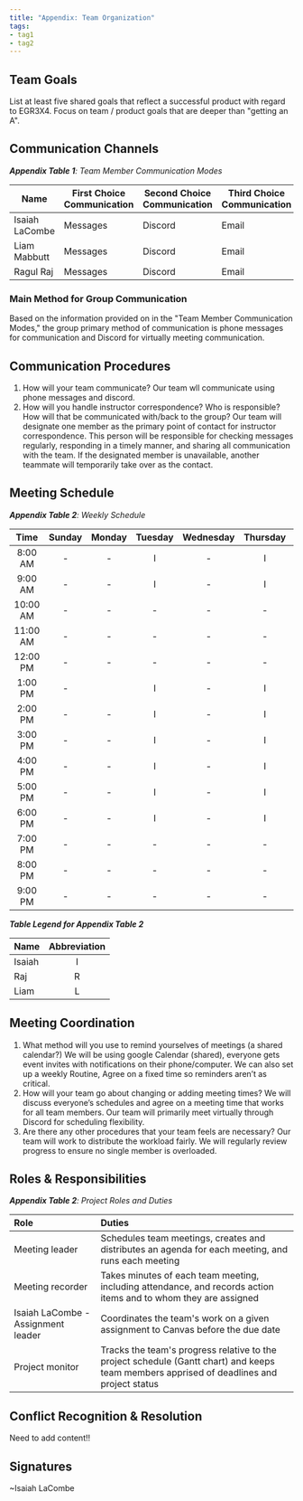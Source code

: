```yaml
---
title: "Appendix: Team Organization"
tags:
- tag1
- tag2
---
```


## Team Goals

List at least five shared goals that reflect a successful product with regard to EGR3X4. Focus on team / product goals that are deeper than "getting an A".

## Communication Channels

_**Appendix Table 1**: Team Member Communication Modes_

|Name                 | First Choice Communication | Second Choice Communication | Third Choice Communication |
|---------------------|----------------------------|-----------------------------|----------------------------|
|Isaiah LaCombe| Messages | Discord | Email |
|Liam Mabbutt| Messages | Discord | Email |
|Ragul Raj| Messages | Discord | Email |

### Main Method for Group Communication

Based on the information provided on in the "Team Member Communication Modes," the group primary method of communication is phone messages for communication and Discord for virtually meeting communication.
 
## Communication Procedures

1. How will your team communicate?
   Our team wll communicate using phone messages and discord.
3. How will you handle instructor correspondence? Who is responsible? How will that be communicated with/back to the group?
   Our team will designate one member as the primary point of contact for instructor correspondence. This person will be responsible for checking messages regularly, responding in a timely manner, and sharing all communication with the team. If the designated member is unavailable, another teammate will temporarily take over as the contact.

## Meeting Schedule

_**Appendix Table 2**: Weekly Schedule_

| Time | Sunday | Monday | Tuesday | Wednesday | Thursday | Friday | Saturday |
| :------: | :----: | :----: | :----: | :----: | :----: | :----: | :-----: |
| 8:00 AM | - | - | I | - | I | - | - |
| 9:00 AM | - | - | I | - | I | - | - |
| 10:00 AM | - | - | - | - | - | I | - |
| 11:00 AM | - | - | - | - | - | I | - |
| 12:00 PM | - | - | - | - | - | I | - |
| 1:00 PM | - |  | I | - | I | I | - |
| 2:00 PM | - | - | I | - | I | I | - |
| 3:00 PM | - | - | I | - | I | I | - |
| 4:00 PM | - | - | I | - | I | I | - |
| 5:00 PM | - | - | I | - | I | I | - |
| 6:00 PM | - | - | I | - | I | I | - |
| 7:00 PM | - | - | - | - | - | - | - |
| 8:00 PM | - | - | - | - | - | - | - |
| 9:00 PM | - | - | - | - | - | - | - |

_**Table Legend for Appendix Table 2**_

| Name | Abbreviation |
| ----- | :------: |
| Isaiah | I |
| Raj | R |
| Liam | L |


## Meeting Coordination

1. What method will you use to remind yourselves of meetings (a shared calendar?)
   We will be using google Calendar (shared), everyone gets event invites with notifications on their phone/computer.
   We can also set up a weekly Routine, Agree on a fixed time so reminders aren’t as critical.
2. How will your team go about changing or adding meeting times?
   We will discuss everyone’s schedules and agree on a meeting time that works for all team members.
   Our team will primarily meet virtually through Discord for scheduling flexibility.
3. Are there any other procedures that your team feels are necessary?
   Our team will work to distribute the workload fairly. We will regularly review progress to ensure no single member is overloaded.
   

## Roles & Responsibilities

_**Appendix Table 2**: Project Roles and Duties_

| **Role**          | **Duties**                                                                                                                                |
| :---------------- | :---------------------------------------------------------------------------------------------------------------------------------------- |
| Meeting leader    | Schedules team meetings, creates and distributes an agenda for each meeting, and runs each meeting                                        |
| Meeting recorder  | Takes minutes of each team meeting, including attendance, and records action items and to whom they are assigned                          |
| Isaiah LaCombe - Assignment leader | Coordinates the team's work on a given assignment to Canvas before the due date                                          |
| Project monitor   | Tracks the team's progress relative to the project schedule (Gantt chart) and keeps team members apprised of deadlines and project status |

## Conflict Recognition & Resolution

Need to add content!!


## Signatures

~Isaiah LaCombe

